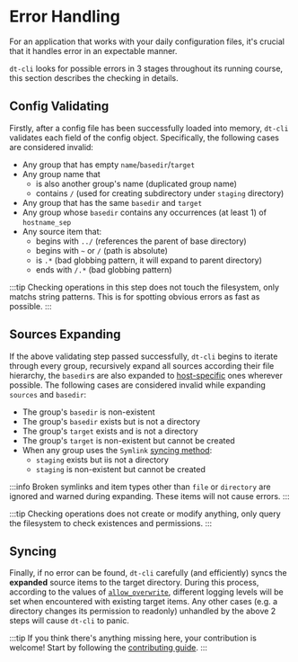 # Error Handling

For an application that works with your daily configuration files, it's
crucial that it handles error in an expectable manner.

`dt-cli` looks for possible errors in 3 stages throughout its running course,
this section describes the checking in details.

## Config Validating

Firstly, after a config file has been successfully loaded into memory,
`dt-cli` validates each field of the config object.  Specifically, the
following cases are considered invalid:

- Any group that has empty `name`/`basedir`/`target`
- Any group name that
  - is also another group's name (duplicated group name)
  - contains `/` (used for creating subdirectory under `staging` directory)
- Any group that has the same `basedir` and `target`
- Any group whose `basedir` contains any occurrences (at least 1) of
  `hostname_sep`
- Any source item that:
  - begins with `../` (references the parent of base directory)
  - begins with `~` or `/` (path is absolute)
  - is `.*` (bad globbing pattern, it will expand to parent directory)
  - ends with `/.*` (bad globbing pattern)

:::tip
Checking operations in this step does not touch the filesystem, only matchs
string patterns.  This is for spotting obvious errors as fast as possible.
:::

## Sources Expanding

If the above validating step passed successfully, `dt-cli` begins to iterate
through every group, recursively expand all sources according their file
hierarchy, the `basedir`s are also expanded to [host-specific](/host-specific)
ones wherever possible.  The following cases are considered invalid while
expanding `sources` and `basedir`:

- The group's `basedir` is non-existent
- The group's `basedir` exists but is not a directory
- The group's `target` exists and is not a directory
- The group's `target` is non-existent but cannot be created
- When any group uses the `Symlink` [syncing
  method](/config/guide/syncing-methods):
  - `staging` exists but iis not a directory
  - `staging` is non-existent but cannot be created

:::info
Broken symlinks and item types other than `file` or `directory` are ignored
and warned during expanding.  These items will not cause errors.
:::

:::tip
Checking operations does not create or modify anything, only query the
filesystem to check existences and permissions.
:::

## Syncing

Finally, if no error can be found, `dt-cli` carefully (and efficiently) syncs
the **expanded** source items to the target directory.  During this process,
according to the values of
[`allow_overwrite`](/config/key-references#allow-overwrite-1), different
logging levels will be set when encountered with existing target items.  Any
other cases (e.g. a directory changes its permission to readonly) unhandled by
the above 2 steps will cause `dt-cli` to panic.

:::tip
If you think there's anything missing here, your contribution is welcome!
Start by following the [contributing guide](/contributing).
:::
